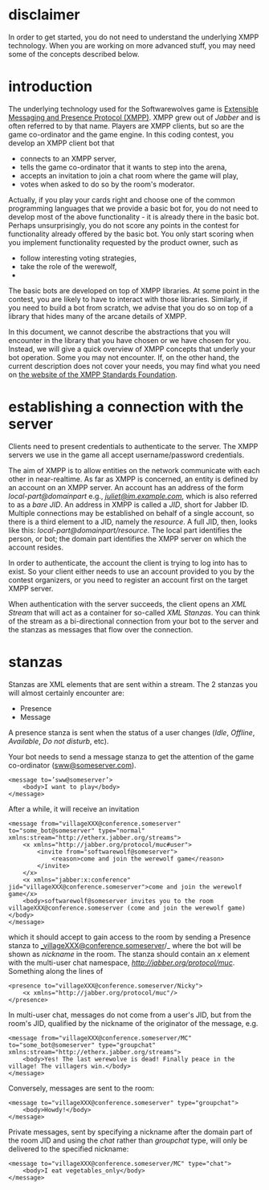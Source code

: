 disclaimer
==========

In order to get started, you do not need to understand the underlying XMPP technology.
When you are working on more advanced stuff, you may need some of the concepts described below.

introduction
=============

The underlying technology used for the Softwarewolves game is [Extensible Messaging and Presence Protocol (XMPP)][1].
XMPP grew out of *Jabber* and is often referred to by that name.
Players are XMPP clients, but so are the game co-ordinator and the game engine.
In this coding contest, you develop an XMPP client bot that
* connects to an XMPP server, 
* tells the game co-ordinator that it wants to step into the arena,
* accepts an invitation to join a chat room where the game will play,
* votes when asked to do so by the room's moderator.

Actually, if you play your cards right and choose one of the common programming languages that we provide a basic bot for, you do not need to develop most of the above functionality - it is already there in the basic bot.
Perhaps unsurprisingly, you do not score any points in the contest for functionality already offered by the basic bot.
You only start scoring when you implement functionality requested by the product owner, such as
* follow interesting voting strategies,
* take the role of the werewolf,
* 

The basic bots are developed on top of XMPP libraries.
At some point in the contest, you are likely to have to interact with those libraries.
Similarly, if you need to build a bot from scratch, we advise that you do so on top of a library that hides many of the arcane details of XMPP.

In this document, we cannot describe the abstractions that you will encounter in the library that you have chosen or we have chosen for you.
Instead, we will give a quick overview of XMPP concepts that underly your bot operation.
Some you may not encounter.
If, on the other hand, the current description does not cover your needs, you may find what you need on [the website of the XMPP Standards Foundation][2].

establishing a connection with the server
=========================================

Clients need to present credentials to authenticate to the server.
The XMPP servers we use in the game all accept username/password credentials.

The aim of XMPP is to allow entities on the network communicate with each other in near-realtime.
As far as XMPP is concerned, an entity is defined by an account on an XMPP server.
An account has an address of the form *local-part@domainpart* e.g., *juliet@im.example.com*, which is also referred to as a *bare JID*.
An address in XMPP is called a *JID*, short for Jabber ID.
Multiple connections may be established on behalf of a single account, so there is a third element to a JID, namely the *resource*.
A full JID, then, looks like this: *local-part@domainpart/resource*.
The local part identifies the person, or bot; the domain part identifies the XMPP server on which the account resides.

In order to authenticate, the account the client is trying to log into has to exist.
So your client either needs to use an account provided to you by the contest organizers, or you need to register an account first on the target XMPP server.

When authentication with the server succeeds, the client opens an *XML Stream* that will act as a container for so-called *XML Stanzas*.
You can think of the stream as a bi-directional connection from your bot to the server and the stanzas as messages that flow over the connection.

stanzas
=======

Stanzas are XML elements that are sent within a stream. 
The 2 stanzas you will almost certainly encounter are:

* Presence
* Message

A presence stanza is sent when the status of a user changes (*Idle*, *Offline*, *Available*, *Do not disturb*, etc).

Your bot needs to send a message stanza to get the attention of the game co-ordinator (sww@someserver.com).

    <message to=’sww@someserver’>
        <body>I want to play</body>
    </message>

After a while, it will receive an invitation

    <message from="villageXXX@conference.someserver" to="some_bot@someserver" type="normal" xmlns:stream="http://etherx.jabber.org/streams">
        <x xmlns="http://jabber.org/protocol/muc#user">
            <invite from="softwarewolf@someserver">
                <reason>come and join the werewolf game</reason>
            </invite>
        </x>
        <x xmlns="jabber:x:conference" jid="villageXXX@conference.someserver">come and join the werewolf game</x>
        <body>softwarewolf@someserver invites you to the room villageXXX@conference.someserver (come and join the werewolf game) </body>
    </message>
    
which it should accept to gain access to the room by sending a Presence stanza to _villageXXX@conference.someserver/<nickname>_ where the bot will be shown as _nickname_ in the room.
The stanza should contain an x element with the multi-user chat namespace, _http://jabber.org/protocol/muc_.
Something along the lines of

    <presence to="villageXXX@conference.someserver/Nicky">
        <x xmlns="http://jabber.org/protocol/muc"/>
    </presence>

In multi-user chat, messages do not come from a user's JID, but from the room's JID, qualified by the nickname of the originator of the message, e.g.

    <message from="villageXXX@conference.someserver/MC" to="some_bot@someserver" type="groupchat" xmlns:stream="http://etherx.jabber.org/streams">
        <body>Yes! The last werewolve is dead! Finally peace in the village! The villagers win.</body>
    </message>
    
Conversely, messages are sent to the room:

    <message to="villageXXX@conference.someserver" type="groupchat">
        <body>Howdy!</body>
    </message>
    
Private messages, sent by specifying a nickname after the domain part of the room JID and using the _chat_ rather than _groupchat_ type, will only be delivered to the specified nickname:

    <message to="villageXXX@conference.someserver/MC" type="chat">
        <body>I eat vegetables_only</body>
    </message>

    

[1]: http://en.wikipedia.org/wiki/XMPP
[2]: http://xmpp.org/xmpp-protocols/
